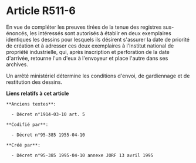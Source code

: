 # Article R511-6

En vue de compléter les preuves tirées de la tenue des registres sus-énoncés, les intéressés sont autorisés à établir en deux
exemplaires identiques les dessins pour lesquels ils désirent s'assurer la date de priorité de création et à adresser ces
deux exemplaires à l'Institut national de propriété industrielle, qui, après inscription et perforation de la date d'arrivée,
retourne l'un d'eux à l'envoyeur et place l'autre dans ses archives.

Un arrêté ministériel détermine les conditions d'envoi, de gardiennage et de restitution des dessins.

**Liens relatifs à cet article**

	**Anciens textes**:

	  - Décret n°1914-03-10 art. 5

	**Codifié par**:

	  - Décret n°95-385 1955-04-10

	**Créé par**:

	  - Décret n°95-385 1995-04-10 annexe JORF 13 avril 1995
